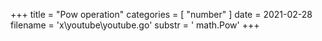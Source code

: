 +++
title = "Pow operation"
categories = [ "number" ]
date = 2021-02-28
filename = 'x\youtube\youtube.go'
substr = ' math.Pow'
+++
